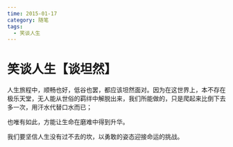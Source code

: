 ```yaml
---
time: 2015-01-17
category: 随笔
tags:
  - 笑谈人生
---
```


# 笑谈人生【谈坦然】

人生旅程中，顺畅也好，低谷也罢，都应该坦然面对。因为在这世界上，本不存在极乐天堂，无人能从世俗的羁绊中解脱出来，我们所能做的，只是爬起来比倒下去多一次，用汗水代替口水而已；

也唯有如此，方能让生命在磨难中得到升华。

我们要坚信人生没有过不去的坎，以勇敢的姿态迎接命运的挑战。
